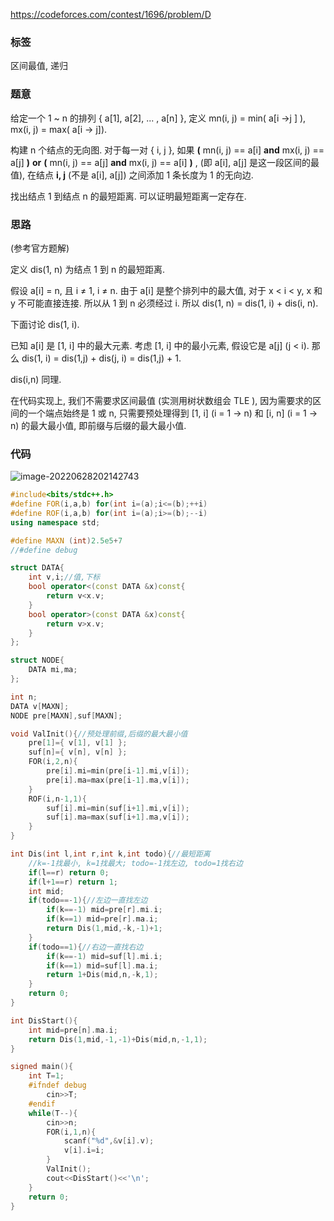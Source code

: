https://codeforces.com/contest/1696/problem/D

### 标签

区间最值, 递归

### 题意

给定一个 1 ~ n 的排列 { a[1], a[2], ... , a[n] }, 定义 mn(i, j) = min( a[i ->j ] ), mx(i, j) = max( a[i -> j]).

构建 n 个结点的无向图. 对于每一对 { i, j }, 如果 **(** mn(i, j) == a[i] **and** mx(i, j) == a[j] **)** **or** **(** mn(i, j) == a[j] **and** mx(i, j) == a[i] **)** , (即 a[i], a[j] 是这一段区间的最值), 在结点 **i, j** (不是 a[i], a[j]) 之间添加 1 条长度为 1 的无向边.

找出结点 1 到结点 n 的最短距离. 可以证明最短距离一定存在.

### 思路

(参考官方题解)

定义 dis(1, n) 为结点 1 到 n 的最短距离.

假设 a[i] = n, 且 i ≠ 1, i ≠ n. 由于 a[i] 是整个排列中的最大值, 对于 x < i < y, x 和 y 不可能直接连接. 所以从 1 到 n 必须经过 i. 所以 dis(1, n) = dis(1, i) + dis(i, n).

下面讨论 dis(1, i).

已知 a[i] 是 [1, i] 中的最大元素. 考虑 [1, i] 中的最小元素, 假设它是 a[j] (j < i). 那么 dis(1, i) = dis(1,j) + dis(j, i) =  dis(1,j) + 1.

dis(i,n) 同理.

在代码实现上, 我们不需要求区间最值 (实测用树状数组会 TLE ), 因为需要求的区间的一个端点始终是 1 或 n, 只需要预处理得到 [1, i] (i = 1 -> n) 和 [i, n] (i = 1 -> n) 的最大最小值, 即前缀与后缀的最大最小值.

### 代码

![image-20220628202142743](https://nme-200t.oss-cn-hangzhou.aliyuncs.com/template/202206282021811.png)

```cpp
#include<bits/stdc++.h>
#define FOR(i,a,b) for(int i=(a);i<=(b);++i)
#define ROF(i,a,b) for(int i=(a);i>=(b);--i)
using namespace std;

#define MAXN (int)2.5e5+7
//#define debug

struct DATA{
    int v,i;//值,下标
    bool operator<(const DATA &x)const{
        return v<x.v;
    }
    bool operator>(const DATA &x)const{
        return v>x.v;
    }
};

struct NODE{
    DATA mi,ma;
};

int n;
DATA v[MAXN];
NODE pre[MAXN],suf[MAXN];

void ValInit(){//预处理前缀,后缀的最大最小值
    pre[1]={ v[1], v[1] };
    suf[n]={ v[n], v[n] };
    FOR(i,2,n){
        pre[i].mi=min(pre[i-1].mi,v[i]);
        pre[i].ma=max(pre[i-1].ma,v[i]);
    }
    ROF(i,n-1,1){
        suf[i].mi=min(suf[i+1].mi,v[i]);
        suf[i].ma=max(suf[i+1].ma,v[i]);
    }
}

int Dis(int l,int r,int k,int todo){//最短距离
    //k=-1找最小, k=1找最大; todo=-1找左边, todo=1找右边
	if(l==r) return 0;
	if(l+1==r) return 1;
	int mid;
    if(todo==-1){//左边一直找左边
        if(k==-1) mid=pre[r].mi.i;
        if(k==1) mid=pre[r].ma.i;
        return Dis(1,mid,-k,-1)+1;
    }
    if(todo==1){//右边一直找右边
        if(k==-1) mid=suf[l].mi.i;
        if(k==1) mid=suf[l].ma.i;
        return 1+Dis(mid,n,-k,1);
    }
    return 0;
}

int DisStart(){
	int mid=pre[n].ma.i;
	return Dis(1,mid,-1,-1)+Dis(mid,n,-1,1);
}

signed main(){
	int T=1;
    #ifndef debug
        cin>>T;
    #endif
	while(T--){
		cin>>n;
		FOR(i,1,n){
			scanf("%d",&v[i].v);
            v[i].i=i;
		}
        ValInit();
		cout<<DisStart()<<'\n';
	}
	return 0;
}
```

